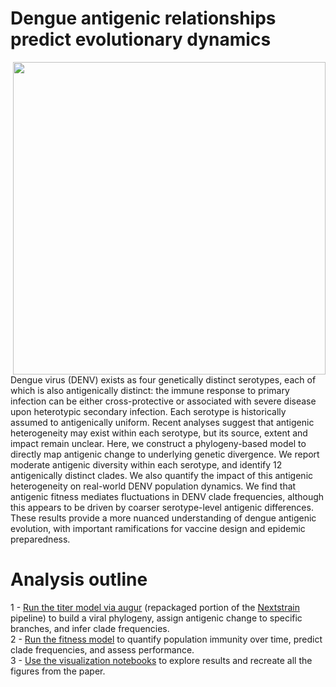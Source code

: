 # Dengue antigenic relationships predict evolutionary dynamics
<img align="right" width="500" src="https://raw.githubusercontent.com/blab/dengue-antigenic-dynamics/master/figures/png/antigenic_tree.png">

Dengue virus (DENV) exists as four genetically distinct serotypes, each of which is also antigenically distinct: the immune response to primary infection can be either cross-protective or associated with severe disease upon heterotypic secondary infection.
Each serotype is historically assumed to antigenically uniform.
Recent analyses suggest that antigenic heterogeneity may exist within each serotype, but its source, extent and impact remain unclear.
Here, we construct a phylogeny-based model to directly map antigenic change to underlying genetic divergence.
We report moderate antigenic diversity within each serotype, and identify 12 antigenically distinct clades.
We also quantify the impact of this antigenic heterogeneity on real-world DENV population dynamics.
We find that antigenic fitness mediates fluctuations in DENV clade frequencies, although this appears to be driven by coarser serotype-level antigenic differences.
These results provide a more nuanced understanding of dengue antigenic evolution, with important ramifications for vaccine design and epidemic preparedness.

# Analysis outline  
1 - [Run the titer model via augur](https://github.com/blab/dengue-antigenic-dynamics/tree/master/augur) (repackaged portion of the [Nextstrain](www.nextstrain.org/dengue) pipeline) to build a viral phylogeny, assign antigenic change to specific branches, and infer clade frequencies.  
2 - [Run the fitness model](https://github.com/blab/dengue-antigenic-dynamics/tree/master/fitness_model) to quantify population immunity over time, predict clade frequencies, and assess performance.  
3 - [Use the visualization notebooks](https://github.com/blab/dengue-antigenic-dynamics/tree/master/figures) to explore results and recreate all the figures from the paper.

